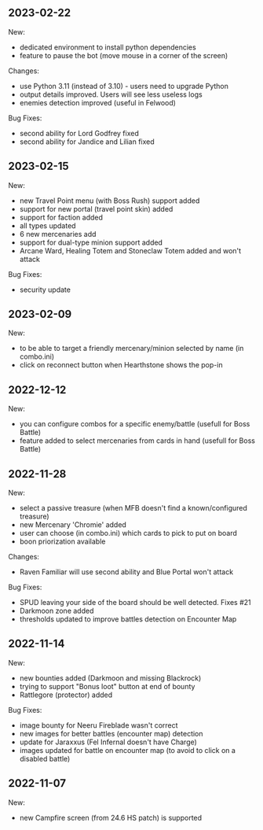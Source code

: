 
2023-02-22
----------

New:
- dedicated environment to install python dependencies
- feature to pause the bot (move mouse in a corner of the screen)

Changes:
- use Python 3.11 (instead of 3.10) - users need to upgrade Python
- output details improved. Users will see less useless logs
- enemies detection improved (useful in Felwood)

Bug Fixes:
- second ability for Lord Godfrey fixed
- second ability for Jandice and Lilian fixed


2023-02-15
----------

New:
- new Travel Point menu (with Boss Rush) support added
- support for new portal (travel point skin) added
- support for faction added
- all types updated
- 6 new mercenaries add
- support for dual-type minion support added
- Arcane Ward, Healing Totem and Stoneclaw Totem added and won't attack

Bug Fixes:
- security update


2023-02-09
----------

New:
- to be able to target a friendly mercenary/minion selected by name (in combo.ini)
- click on reconnect button when Hearthstone shows the pop-in 


2022-12-12
----------

New:
- you can configure combos for a specific enemy/battle (usefull for Boss Battle)
- feature added to select mercenaries from cards in hand (usefull for Boss Battle)


2022-11-28
----------

New:
- select a passive treasure (when MFB doesn't find a known/configured treasure)
- new Mercenary 'Chromie' added
- user can choose (in combo.ini) which cards to pick to put on board
- boon priorization available

Changes:
- Raven Familiar will use second ability and Blue Portal won't attack

Bug Fixes:
- SPUD leaving your side of the board should be well detected. Fixes #21
- Darkmoon zone added
- thresholds updated to improve battles detection on Encounter Map


2022-11-14
----------

New:
- new bounties added (Darkmoon and missing Blackrock)
- trying to support "Bonus loot" button at end of bounty
- Rattlegore (protector) added

Bug Fixes:
- image bounty for Neeru Fireblade wasn't correct
- new images for better battles (encounter map) detection
- update for Jaraxxus (Fel Infernal doesn't have Charge)
- images updated for battle on encounter map (to avoid to click on a disabled battle)


2022-11-07
----------

New:
- new Campfire screen (from 24.6 HS patch) is supported
